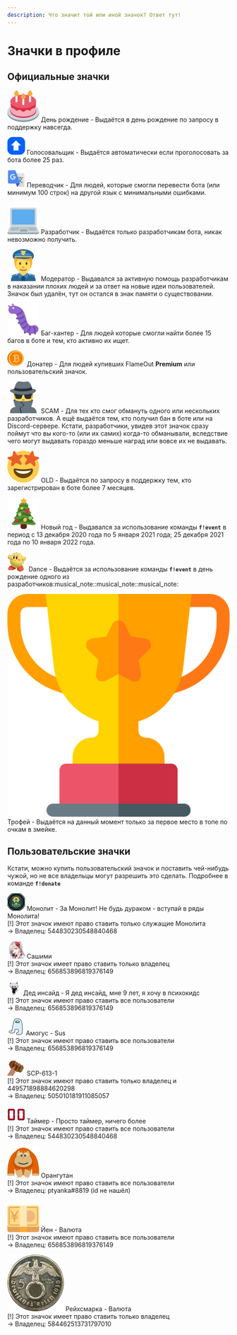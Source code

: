 ```yaml
---
description: Что значит той или иной значок? Ответ тут!
---
```


# Значки в профиле

## Официальные значки

<img src="../.gitbook/assets/https___discord.com_assets_496cd7d4bfc59cdf6cd8a3285b42b576.svg-0.svg" alt="" data-size="line"> День рождение - Выдаётся в день рождение по запросу в поддержку навсегда.

<img src="../.gitbook/assets/840537983060017172.webp" alt="" data-size="line"> Голосовальщик - Выдаётся автоматически если проголосовать за бота более 25 раз.

<img src="../.gitbook/assets/849290020950245458.webp" alt="" data-size="line"> Переводчик - Для людей, которые смогли перевести бота (или минимум 100 строк) на другой язык с минимальными ошибками.

<img src="../.gitbook/assets/https___discord.com_assets_509dd485f6269e2521955120f3e8f0ef.svg-0.svg" alt="" data-size="line"> Разработчик - Выдаётся только разработчикам бота, никак невозможно получить.

<img src="../.gitbook/assets/https___discord.com_assets_770955b283a8a3d1cfd221f70dc0e6ee.svg-0.svg" alt="" data-size="line"> Модератор - Выдавался за активную помощь разработчикам в наказании плохих людей и за ответ на новые идеи пользователей. Значок был удалён, тут он остался в знак памяти о существовании.

<img src="../.gitbook/assets/https___discord.com_assets_370f5af37229902609dec50690ec5f99.svg-0.svg" alt="" data-size="line"> Баг-хантер - Для людей которые смогли найти более 15 багов в боте и тем, кто активно их ищет.&#x20;

<img src="../.gitbook/assets/823500862215028758 (1).gif" alt="" data-size="line"> Донатер - Для людей купивших FlameOut **Premium** или пользовательский значок.

<img src="../.gitbook/assets/https___discord.com_assets_0d9e341a5ff1e9d55e691cc7d86f05bd.svg-0.svg" alt="" data-size="line"> SCAM - Для тех кто смог обмануть одного или нескольких разработчиков. А ещё выдаётся тем, кто получил бан в боте или на Discord-сервере. Кстати, разработчики, увидев этот значок сразу поймут что вы кого-то (или их самих) когда-то обманывали, вследствие чего могут выдавать гораздо меньше наград или вовсе их не выдавать.

<img src="../.gitbook/assets/https___discord.com_assets_ffa92fc2c8f0a781d5ae9ffbecefa054.svg-0.svg" alt="" data-size="line"> OLD - Выдаётся по запросу в поддержку тем, кто зарегистрирован в боте более 7 месяцев.

<img src="../.gitbook/assets/https___discord.com_assets_2f5331445a4647af2bb317862b38502a.svg-0.svg" alt="" data-size="line"> Новый год - Выдавался за использование команды **`f!event`** в период с 13 декабря 2020 года по 5 января 2021 года; 25 декабря 2021 года по 10 января 2022 года.

<img src="../.gitbook/assets/960951684186652743.gif" alt="" data-size="line"> Dance - Выдаётся за использование команды **`f!event`** в день рождение одного из разработчиков:musical\_note::musical\_note::musical\_note:

<img src="../.gitbook/assets/1238_Trophy.png" alt="" data-size="line"> Трофей - Выдаётся на данный момент только за первое место в топе по очкам в змейке.

## Пользовательские значки

Кстати, можно купить пользовательский значок и поставить чей-нибудь чужой, но не все владельцы могут разрешить это сделать. Подробнее в команде **`f!donate`**

<img src="../.gitbook/assets/957626031215353896.webp" alt="" data-size="line"> Монолит - За Монолит! Не будь дураком - вступай в ряды Монолита!\
\[!] Этот значок имеют право ставить только служащие Монолита\
\-> Владелец: 544830230548840468

<img src="../.gitbook/assets/921833706493214750.webp" alt="" data-size="line"> Сашими\
\[!] Этот значок имеет право ставить только владелец\
\-> Владелец: 656853896819376149

<img src="../.gitbook/assets/921833729985511454.gif" alt="" data-size="line"> Дед инсайд - Я дед инсайд, мне 9 лет, я хочу в психокидс\
\[!] Этот значок имеют право ставить все пользователи\
\-> Владелец: 656853896819376149

<img src="../.gitbook/assets/921838156276449320.webp" alt="" data-size="line"> Амогус - Sus\
\[!] Этот значок имеют право ставить все пользователи\
\-> Владелец: 656853896819376149

<img src="../.gitbook/assets/945705723973738506.webp" alt="" data-size="line"> SCP-613-1\
\[!] Этот значок имеют право ставить только владелец и 449571898884620298\
\-> Владелец: 505010181911085057

<img src="../.gitbook/assets/957622573234004058.gif" alt="" data-size="line"> Таймер - Просто таймер, ничего более\
\[!] Этот значок имеют право ставить все пользователи\
\-> Владелец: 544830230548840468

<img src="../.gitbook/assets/https___discord.com_assets_70e2c1bb3d82f6e009d3aaa6d72b8fc2.svg-0.svg" alt="" data-size="line"> Орангутан\
\[!] Этот значок имеют право ставить все пользователи\
\-> Владелец: ptyanka#8819 (id не нашёл)

<img src="../.gitbook/assets/https___discord.com_assets_24f893169104e65cf4e3dfb1d817d078.svg-0 (1).svg" alt="" data-size="line"> Йен - Валюта\
\[!] Этот значок имеют право ставить все пользователи\
\-> Владелец: 656853896819376149

<img src="../.gitbook/assets/922229936142553089.png" alt="" data-size="line"> Рейхсмарка - Валюта\
\[!] Этот значок имеет право ставить только владелец\
\-> Владелец: 584462513731797010
